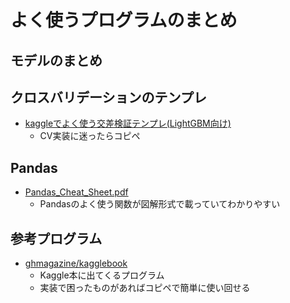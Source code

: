 # よく使うプログラムのまとめ

## モデルのまとめ

## クロスバリデーションのテンプレ

* [kaggleでよく使う交差検証テンプレ(LightGBM向け)](https://amateur-engineer-blog.com/kaggle-cv-template-lightgbm/)
  * CV実装に迷ったらコピペ

## Pandas
* [Pandas_Cheat_Sheet.pdf](https://pandas.pydata.org/Pandas_Cheat_Sheet.pdf)
  * Pandasのよく使う関数が図解形式で載っていてわかりやすい


## 参考プログラム
* [ghmagazine/kagglebook](https://github.com/ghmagazine/kagglebook)
  * Kaggle本に出てくるプログラム
  * 実装で困ったものがあればコピペで簡単に使い回せる
